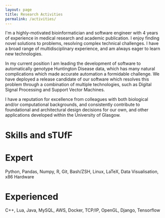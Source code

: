 ```yaml
---
layout: page
title: Research Activities
permalink: /activities/
---
```


I'm a highly-motivated bioinformatician and software engineer with 4 years of experience in medical research and academic publication. I enjoy finding novel solutions to problems, resolving complex technical challenges. I have a broad range of multidisciplinary experience, and am always eager to learn new technologies.

In my current position I am leading the development of software to automatically genotype Huntington Disease data, which has many natural complications which made accurate automation a formidable challenge. We have deployed a release candidate of our software which resolves this problem through a combination of multiple technologies, such as Digital Signal Processing and Support Vector Machines.

I have a reputation for excellence from colleagues with both biological and/or computational backgrounds, and consistently contribute to foundational and architectural design decisions for our own, and other applications developed within the University of Glasgow.

# Skills and sTUfF
# Expert
Python, Pandas, Numpy, R, Git, Bash/ZSH, Linux, LaTeX, Data Visualisation, x86 Hardware
# Experienced
C++, Lua, Java, MySQL, AWS, Docker, TCP/IP, OpenGL, Django, Tensorflow
